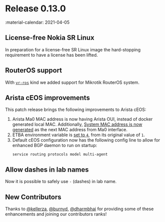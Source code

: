 # Release 0.13.0
:material-calendar: 2021-04-05

## License-free Nokia SR Linux
In preparation for a license-free SR Linux image the hard-stopping requirement to have a license has been lifted.

## RouterOS support
With [`vr-ros`](../manual/kinds/vr-ros.md) kind we added support for Mikrotik RouterOS system.

## Arista cEOS improvements
This patch release brings the following improvements to Arista cEOS:

1. Arista Ma0 MAC address is now having Arista OUI, instead of docker generated local MAC. Additionally, [System MAC address is now generated](https://github.com/srl-labs/containerlab/pull/362) as the next MAC address from Ma0 interface.
2. ETBA environment variable is [set to `4`](https://github.com/srl-labs/containerlab/pull/360), from its original value of `1`.
3. Default cEOS configuration now has the following config line to allow for enhanced BGP daemon to run on startup:
    ```
    service routing protocols model multi-agent
    ```

## Allow dashes in lab names
Now it is possible to safely use `-` (dashes) in lab name.

## New Contributors
Thanks to [@kellerza](https://github.com/kellerza), [@burnyd](https://github.com/burnyd), [@dharmbhai](https://github.com/dharmbhai) for providing some of these enhancements and joining our contributors ranks!